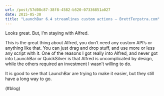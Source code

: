 ```yaml
---
url: /post/57d08c87-38f8-4582-b520-07336851a027
date: 2015-05-30
title: "LaunchBar 6.4 streamlines custom actions – BrettTerpstra.com"
---
```


Looks great. But, I&#8217;m staying with Alfred.



This is the great thing about Alfred, you don&#8217;t need any custom API&#8217;s or anything like that. You can just drag and drop stuff, and use more or less any script with it. One of the reasons I got really into Alfred, and never got into LaunchBar or QuickSilver is that Alfred is uncomplicated by design, while the others required an investment I wasn&#8217;t willing to do.



It is good to see that LaunchBar are trying to make it easier, but they still have a long way to go.



(#blog)